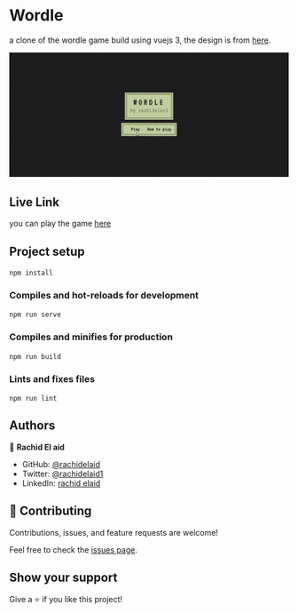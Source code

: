 # Wordle

a clone of the wordle game build using vuejs 3, the design is from [here](https://dribbble.com/shots/17440915-WORDLE-gameboy-UI-kit).

![screenshot](./screenshot.gif)

## Live Link

you can play the game [here](https://vuejs-wordle.netlify.app/)

## Project setup

```
npm install
```

### Compiles and hot-reloads for development

```
npm run serve
```

### Compiles and minifies for production

```
npm run build
```

### Lints and fixes files

```
npm run lint
```

## Authors

👤 **Rachid El aid**

- GitHub: [@rachidelaid](https://github.com/rachidelaid)
- Twitter: [@rachidelaid1](https://twitter.com/rachidelaid1)
- LinkedIn: [rachid elaid](https://www.linkedin.com/in/rachid-elaid-106336203/)

## 🤝 Contributing

Contributions, issues, and feature requests are welcome!

Feel free to check the [issues page](../../issues/).

## Show your support

Give a ⭐️ if you like this project!
